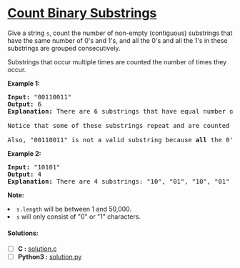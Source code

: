 # [Count Binary Substrings](https://leetcode.com/explore/challenge/card/april-leetcoding-challenge-2021/596/week-4-april-22nd-april-28th/3718/)
<p>Give a string <code>s</code>, count the number of non-empty (contiguous) substrings that have the same number of 0's and 1's, and all the 0's and all the 1's in these substrings are grouped consecutively. 
</p>
<p>Substrings that occur multiple times are counted the number of times they occur.</p>

<p><b>Example 1:</b><br>
</p><pre><b>Input:</b> "00110011"
<b>Output:</b> 6
<b>Explanation:</b> There are 6 substrings that have equal number of consecutive 1's and 0's: "0011", "01", "1100", "10", "0011", and "01".
<br>Notice that some of these substrings repeat and are counted the number of times they occur.
<br>Also, "00110011" is not a valid substring because <b>all</b> the 0's (and 1's) are not grouped together.
</pre>
<p></p>

<p><b>Example 2:</b><br>
</p><pre><b>Input:</b> "10101"
<b>Output:</b> 4
<b>Explanation:</b> There are 4 substrings: "10", "01", "10", "01" that have equal number of consecutive 1's and 0's.
</pre>
<p></p>

<p><b>Note:</b>
</p><li><code>s.length</code> will be between 1 and 50,000.</li>
<li><code>s</code> will only consist of "0" or "1" characters.</li>
<p></p>

#### Solutions:
- [ ] **C :** [solution.c](solution.c)
- [ ] **Python3 :** [solution.py](solution.py)

